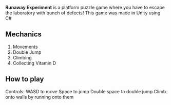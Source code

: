 **Runaway Experiment** is a platform puzzle game where you have to escape the laboratory with bunch of defects!
This game was made in Unity using C#

## Mechanics
1. Movements
2. Double Jump
3. Climbing
4. Collecting Vitamin D

## How to play
Controls: WASD to move
          Space to jump
          Double space to double jump
          Climb onto walls by running onto them

